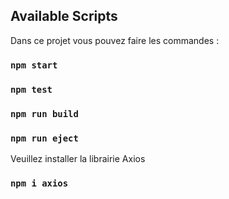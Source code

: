## Available Scripts

Dans ce projet vous pouvez faire les commandes :

### `npm start`
### `npm test`
### `npm run build`
### `npm run eject`

Veuillez installer la librairie Axios

### `npm i axios`